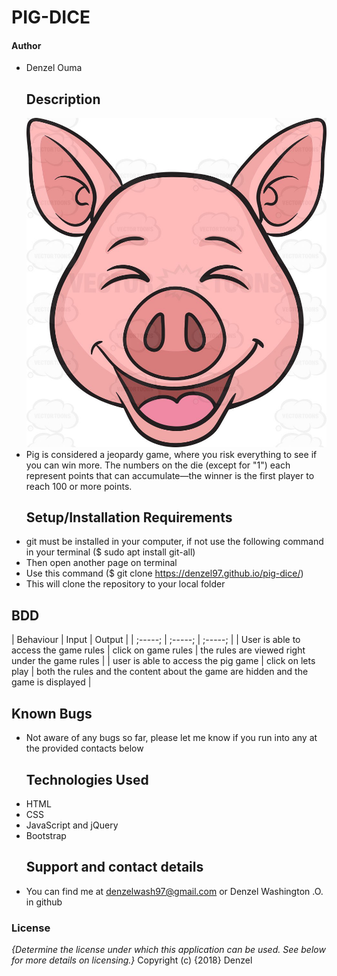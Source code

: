 # PIG-DICE

#### Author

-   Denzel Ouma
    ## Description
    ![Image](https://github.com/Denzel97/pig-dice/blob/master/images/pig-emoji-collection-1-008.jpg)
-   Pig is considered a jeopardy game, where you risk everything to see if you can win more. The numbers on the die (except for "1") each represent points that can accumulate—the winner is the first player to reach 100 or more points.
    ## Setup/Installation Requirements
-   git must be installed in your computer, if not use the following command in your terminal ($ sudo apt install git-all)
-   Then open another page on terminal
-   Use this command ($ git clone <https://denzel97.github.io/pig-dice/>)
-   This will clone the repository to your local folder

## BDD
| Behaviour | Input | Output |
| ;-----; | ;-----; | ;-----; |
| User is able to access the game rules | click on game rules | the rules are viewed right under the game rules |
| user is able to access the pig game | click on lets play | both the rules and the content about the game are hidden and the game is displayed |
## Known Bugs

-   Not aware of any bugs so far, please let me know if you run into any at the provided contacts below
    ## Technologies Used
-   HTML
-   CSS
-   JavaScript and jQuery
-   Bootstrap
    ## Support and contact details
-   You can find me at denzelwash97@gmail.com or Denzel Washington .O. in github

### License

_{Determine the license under which this application can be used.  See below for more details on licensing.}_
Copyright (c) {2018} Denzel
